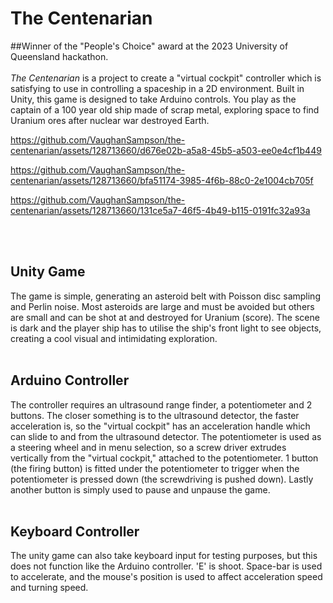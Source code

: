 # The Centenarian
##Winner of the "People's Choice" award at the 2023 University of Queensland hackathon.
<br><br>
_The Centenarian_ is a project to create a "virtual cockpit" controller which is satisfying to use in controlling a spaceship in a 2D environment. Built in Unity, this game is designed to take Arduino controls. You play as the captain of a 100 year old ship made of scrap metal, exploring space to find Uranium ores after nuclear war destroyed Earth.

https://github.com/VaughanSampson/the-centenarian/assets/128713660/d676e02b-a5a8-45b5-a503-ee0e4cf1b449

https://github.com/VaughanSampson/the-centenarian/assets/128713660/bfa51174-3985-4f6b-88c0-2e1004cb705f

https://github.com/VaughanSampson/the-centenarian/assets/128713660/131ce5a7-46f5-4b49-b115-0191fc32a93a

<br><br>

## Unity Game
The game is simple, generating an asteroid belt with Poisson disc sampling and Perlin noise. Most asteroids are large and must be avoided but others are small and can be shot at and destroyed for Uranium (score). The scene is dark and the player ship has to utilise the ship's front light to see objects, creating a cool visual and intimidating exploration.
<br><br>

## Arduino Controller
The controller requires an ultrasound range finder, a potentiometer and 2 buttons. The closer something is to the ultrasound detector, the faster acceleration is, so the "virtual cockpit" has an acceleration handle which can slide to and from the ultrasound detector. The potentiometer is used as a steering wheel and in menu selection, so a screw driver extrudes vertically from the "virtual cockpit," attached to the potentiometer. 1 button (the firing button) is fitted under the potentiometer to trigger when the potentiometer is pressed down (the screwdriving is pushed down). Lastly another button is simply used to pause and unpause the game.
<br><br>

## Keyboard Controller
The unity game can also take keyboard input for testing purposes, but this does not function like the Arduino controller. 'E' is shoot. Space-bar is used to accelerate, and the mouse's position is used to affect acceleration speed and turning speed.

